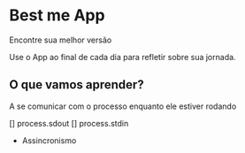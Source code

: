 # Best me App

Encontre sua melhor versão

Use o App ao final de cada dia para refletir sobre sua jornada.

## O que vamos aprender?

A se comunicar com o processo enquanto ele estiver rodando

[] process.sdout
[] process.stdin

* Assincronismo